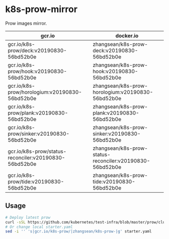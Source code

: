 # k8s-prow-mirror

Prow images mirror.

gcr.io | docker.io
---|---
gcr.io/k8s-prow/deck:v20190830-56bd52b0e | zhangsean/k8s-prow-deck:v20190830-56bd52b0e
gcr.io/k8s-prow/hook:v20190830-56bd52b0e | zhangsean/k8s-prow-hook:v20190830-56bd52b0e
gcr.io/k8s-prow/horologium:v20190830-56bd52b0e | zhangsean/k8s-prow-horologium:v20190830-56bd52b0e
gcr.io/k8s-prow/plank:v20190830-56bd52b0e | zhangsean/k8s-prow-plank:v20190830-56bd52b0e
gcr.io/k8s-prow/sinker:v20190830-56bd52b0e | zhangsean/k8s-prow-sinker:v20190830-56bd52b0e
gcr.io/k8s-prow/status-reconciler:v20190830-56bd52b0e | zhangsean/k8s-prow-status-reconciler:v20190830-56bd52b0e
gcr.io/k8s-prow/tide:v20190830-56bd52b0e | zhangsean/k8s-prow-tide:v20190830-56bd52b0e

## Usage

```bash
# Deploy latest prow
curl -sSL https://github.com/kubernetes/test-infra/blob/master/prow/cluster/starter.yaml?raw= | sed 's|gcr.io/k8s-prow/|zhangsean/k8s-prow-|g' | kubectl apply -f -
# Or change local starter.yaml
sed -i '' 's|gcr.io/k8s-prow/|zhangsean/k8s-prow-|g' starter.yaml
```
